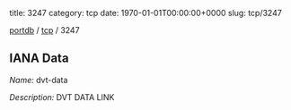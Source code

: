 title: 3247
category: tcp
date: 1970-01-01T00:00:00+0000
slug: tcp/3247

[portdb](/) / [tcp](/category/tcp.html) / 3247


## IANA Data

_Name:_ dvt-data

_Description:_ DVT DATA LINK

